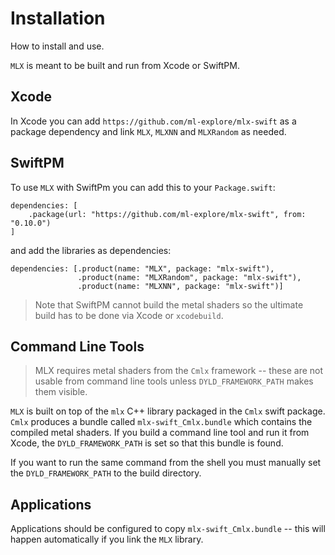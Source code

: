 #  Installation

How to install and use.

``MLX`` is meant to be built and run from Xcode or SwiftPM.

## Xcode

In Xcode you can add `https://github.com/ml-explore/mlx-swift` as a package
dependency and link `MLX`, `MLXNN` and `MLXRandom` as needed.

## SwiftPM

To use ``MLX`` with SwiftPm you can add this to your `Package.swift`:

```
dependencies: [
    .package(url: "https://github.com/ml-explore/mlx-swift", from: "0.10.0")
]
```

and add the libraries as dependencies:

```
dependencies: [.product(name: "MLX", package: "mlx-swift"),
               .product(name: "MLXRandom", package: "mlx-swift"),
               .product(name: "MLXNN", package: "mlx-swift")]
```

> Note that SwiftPM cannot build the metal shaders so the ultimate build has to be done via
Xcode or `xcodebuild`.

## Command Line Tools

> MLX requires metal shaders from the `Cmlx` framework -- these are not usable
from command line tools unless `DYLD_FRAMEWORK_PATH` makes them visible.

``MLX`` is built on top of the `mlx` C++ library packaged in the `Cmlx` swift package.  `Cmlx`
produces a bundle called `mlx-swift_Cmlx.bundle` which contains the compiled metal shaders.
If you build a command line tool and run it from Xcode, the `DYLD_FRAMEWORK_PATH` is set 
so that this bundle is found.

If you want to run the same command from the shell you must manually set the `DYLD_FRAMEWORK_PATH`
to the build directory.

## Applications

Applications should be configured to copy `mlx-swift_Cmlx.bundle` -- this will happen automatically
if you link the `MLX` library.

